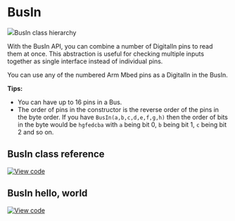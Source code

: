 # BusIn

<span class="images">![](https://os.mbed.com/docs/mbed-os/v6.15/mbed-os-api-doxy/classmbed_1_1_bus_in.png)<span>BusIn class hierarchy</span></span>

With the BusIn API, you can combine a number of DigitalIn pins to read them at once. This abstraction is useful for checking multiple inputs together as single interface instead of individual pins.

You can use any of the numbered Arm Mbed pins as a DigitalIn in the BusIn.

**Tips:**
* You can have up to 16 pins in a Bus.
* The order of pins in the constructor is the reverse order of the pins in the byte order. If you have `BusIn(a,b,c,d,e,f,g,h)` then the order of bits in the byte would be `hgfedcba` with `a` being bit 0, `b` being bit 1, `c` being bit 2 and so on.

## BusIn class reference

[![View code](https://www.mbed.com/embed/?type=library)](https://os.mbed.com/docs/mbed-os/v6.15/mbed-os-api-doxy/classmbed_1_1_bus_in.html)

## BusIn hello, world

[![View code](https://www.mbed.com/embed/?url=https://github.com/ARMmbed/mbed-os-snippet-BusIn_ex_1/tree/v6.15)](https://github.com/ARMmbed/mbed-os-snippet-BusIn_ex_1/blob/v6.15/main.cpp)
